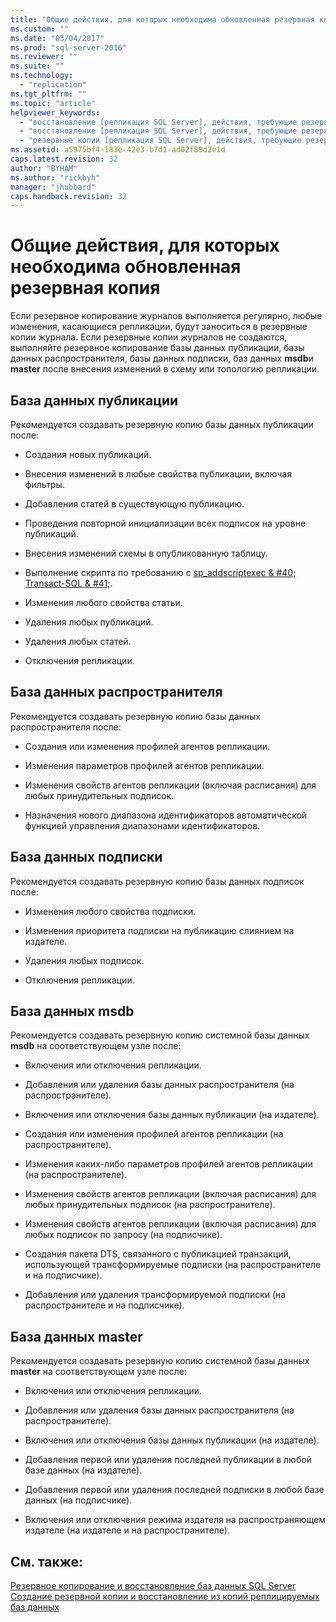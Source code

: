 ```yaml
---
title: "Общие действия, для которых необходима обновленная резервная копия | Microsoft Docs"
ms.custom: ""
ms.date: "03/04/2017"
ms.prod: "sql-server-2016"
ms.reviewer: ""
ms.suite: ""
ms.technology: 
  - "replication"
ms.tgt_pltfrm: ""
ms.topic: "article"
helpviewer_keywords: 
  - "восстановление [репликация SQL Server], действия, требующие резервного копирования"
  - "восстановление [репликация SQL Server], действия, требующие резервного копирования"
  - "резервные копии [репликация SQL Server], действия, требующие резервного копирования"
ms.assetid: a5975bf4-183e-42e3-b7d1-ad02f89d2e1d
caps.latest.revision: 32
author: "BYHAM"
ms.author: "rickbyh"
manager: "jhubbard"
caps.handback.revision: 32
---
```

# Общие действия, для которых необходима обновленная резервная копия
  Если резервное копирование журналов выполняется регулярно, любые изменения, касающиеся репликации, будут заноситься в резервные копии журнала. Если резервные копии журналов не создаются, выполняйте резервное копирование базы данных публикации, базы данных распространителя, базы данных подписки, баз данных **msdb**и **master** после внесения изменений в схему или топологию репликации.  
  
## База данных публикации  
 Рекомендуется создавать резервную копию базы данных публикации после:  
  
-   Создания новых публикаций.  
  
-   Внесения изменений в любые свойства публикации, включая фильтры.  
  
-   Добавления статей в существующую публикацию.  
  
-   Проведения повторной инициализации всех подписок на уровне публикаций.  
  
-   Внесения изменений схемы в опубликованную таблицу.  
  
-   Выполнение скрипта по требованию с [sp_addscriptexec & #40; Transact-SQL & #41;](../../../relational-databases/system-stored-procedures/sp-addscriptexec-transact-sql.md).  
  
-   Изменения любого свойства статьи.  
  
-   Удаления любых публикаций.  
  
-   Удаления любых статей.  
  
-   Отключения репликации.  
  
## База данных распространителя  
 Рекомендуется создавать резервную копию базы данных распространителя после:  
  
-   Создания или изменения профилей агентов репликации.  
  
-   Изменения параметров профилей агентов репликации.  
  
-   Изменения свойств агентов репликации (включая расписания) для любых принудительных подписок.  
  
-   Назначения нового диапазона идентификаторов автоматической функцией управления диапазонами идентификаторов.  
  
## База данных подписки  
 Рекомендуется создавать резервную копию базы данных подписок после:  
  
-   Изменения любого свойства подписки.  
  
-   Изменения приоритета подписки на публикацию слиянием на издателе.  
  
-   Удаления любых подписок.  
  
-   Отключения репликации.  
  
## База данных msdb  
 Рекомендуется создавать резервную копию системной базы данных **msdb** на соответствующем узле после:  
  
-   Включения или отключения репликации.  
  
-   Добавления или удаления базы данных распространителя (на распространителе).  
  
-   Включения или отключения базы данных публикации (на издателе).  
  
-   Создания или изменения профилей агентов репликации (на распространителе).  
  
-   Изменения каких-либо параметров профилей агентов репликации (на распространителе).  
  
-   Изменения свойств агентов репликации (включая расписания) для любых принудительных подписок (на распространителе).  
  
-   Изменения свойств агентов репликации (включая расписания) для любых подписок по запросу (на подписчике).  
  
-   Создания пакета DTS, связанного с публикацией транзакций, использующей трансформируемые подписки (на распространителе и на подписчике).  
  
-   Добавления или удаления трансформируемой подписки (на распространителе и на подписчике).  
  
## База данных master  
 Рекомендуется создавать резервную копию системной базы данных **master** на соответствующем узле после:  
  
-   Включения или отключения репликации.  
  
-   Добавления или удаления базы данных распространителя (на распространителе).  
  
-   Включения или отключения базы данных публикации (на издателе).  
  
-   Добавления первой или удаления последней публикации в любой базе данных (на издателе).  
  
-   Добавления первой или удаления последней подписки в любой базе данных (на подписчике).  
  
-   Включения или отключения режима издателя на распространяющем издателе (на издателе и на распространителе).  
  
## См. также:  
 [Резервное копирование и восстановление баз данных SQL Server](../../../relational-databases/backup-restore/back-up-and-restore-of-sql-server-databases.md)   
 [Создание резервной копии и восстановление из копий реплицируемых баз данных](../../../relational-databases/replication/administration/back-up-and-restore-replicated-databases.md)  
  
  